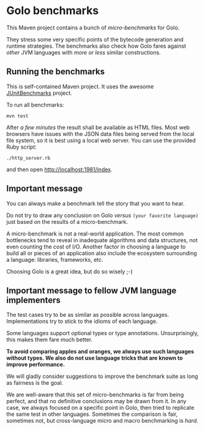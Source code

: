 # Golo benchmarks

This Maven project contains a bunch of *micro-benchmarks* for Golo.

They stress some very specific points of the bytecode generation and runtime strategies. The
benchmarks also check how Golo fares against *other* JVM languages with *more or less* similar
constructions.

## Running the benchmarks

This is self-contained Maven project. It uses the awesome
[JUnitBenchmarks](http://labs.carrotsearch.com/junit-benchmarks.html) project.

To run all benchmarks:

    mvn test

After *a few minutes* the result shall be available as HTML files. Most web browsers have issues with the JSON data files being served from the local file system, so it is best using a local web server. You can use the provided Ruby script:

    ./http_server.rb

and then open [http://localhost:1981/index](http://localhost:1981/index).

## Important message

You can always make a benchmark tell the story that you want to hear.

Do not try to draw any conclusion on Golo *versus* `(your favorite language)` just based on the
results of a micro-benchmark.

A micro-benchmark is not a real-world application. The most common bottlenecks tend to reveal in
inadequate algorithms and data structures, not even counting the cost of I/O. Another factor in
choosing a language to build all or pieces of an application also include the ecosystem surrounding
a language: libraries, frameworks, etc.

Choosing Golo is a great idea, but do so wisely ;-)

## Important message to fellow JVM language implementers

The test cases try to be as similar as possible across languages. Implementations try to stick to
the idioms of each language.

Some languages support optional types or type annotations. Unsurprisingly, this makes them fare much
better.

**To avoid comparing apples and oranges, we always use such languages without types. We also do not
use language tricks that are known to improve performance.**

We will gladly consider suggestions to improve the benchmark suite as long as fairness is the goal.

We are well-aware that this set of micro-benchmarks is far from being perfect, and that no
definitive conclusions may be drawn from it. In any case, we always focused on a specific point in
Golo, then tried to replicate the same test in other languages. Sometimes the comparison is fair,
sometimes not, but cross-language micro and macro benchmarking is *hard*.

